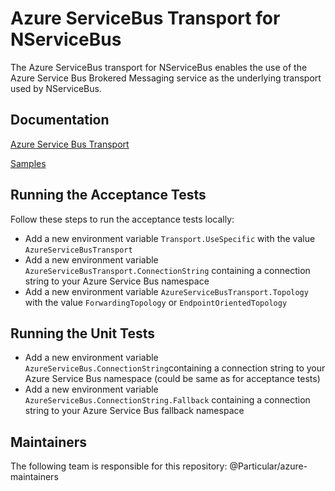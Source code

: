 # Azure ServiceBus Transport for NServiceBus

The Azure ServiceBus transport for NServiceBus enables the use of the Azure Service Bus Brokered Messaging service as the underlying transport used by NServiceBus. 

## Documentation

[Azure Service Bus Transport](https://docs.particular.net/nservicebus/azure-service-bus/)

[Samples](http://docs.particular.net/samples/azure/)

## Running the Acceptance Tests

Follow these steps to run the acceptance tests locally:
* Add a new environment variable `Transport.UseSpecific` with the value `AzureServiceBusTransport`
* Add a new environment variable `AzureServiceBusTransport.ConnectionString` containing a connection string to your Azure Service Bus namespace
* Add a new environment variable `AzureServiceBusTransport.Topology` with the value `ForwardingTopology` or `EndpointOrientedTopology`

## Running the Unit Tests

* Add a new environment variable `AzureServiceBus.ConnectionString`containing a connection string to your Azure Service Bus namespace (could be same as for acceptance tests)
* Add a new environment variable `AzureServiceBus.ConnectionString.Fallback` containing a connection string to your Azure Service Bus fallback namespace

## Maintainers
The following team is responsible for this repository: @Particular/azure-maintainers


